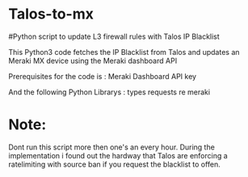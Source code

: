 # Talos-to-mx
#Python script to update L3 firewall rules with Talos IP Blacklist

This Python3 code fetches the IP Blacklist from Talos and updates an Meraki MX device using the Meraki dashboard API

Prerequisites for the code is :
Meraki Dashboard API key

And the following Python Librarys :
types
requests
re
meraki

# Note:
Dont run this script more then one's an every hour. 
During the implementation i found out the hardway that Talos are enforcing a ratelimiting with source ban if you request the blacklist to offen.

